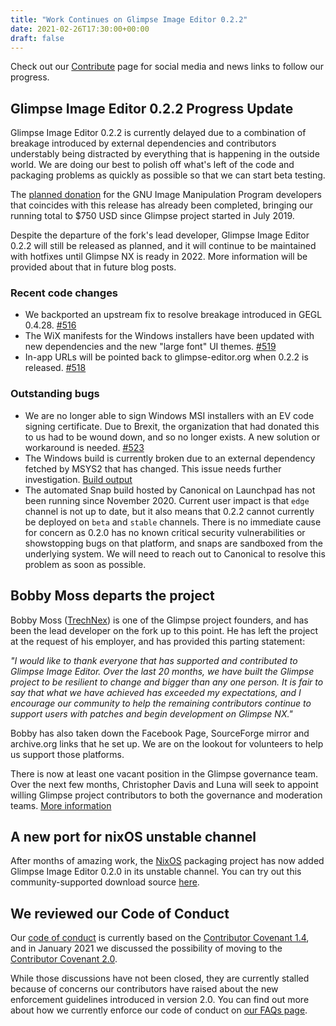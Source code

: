 ```yaml
---
title: "Work Continues on Glimpse Image Editor 0.2.2"
date: 2021-02-26T17:30:00+00:00
draft: false
---
```

Check out our [Contribute](/contribute/) page for social media and news links to follow our progress.

## Glimpse Image Editor 0.2.2 Progress Update
Glimpse Image Editor 0.2.2 is currently delayed due to a combination of breakage introduced by external dependencies and contributors understably being distracted by everything that is happening in the outside world. We are doing our best to polish off what's left of the code and packaging problems as quickly as possible so that we can start beta testing. 

The [planned donation](https://opencollective.com/glimpse/expenses?tag=donation) for the GNU Image Manipulation Program developers that coincides with this release has already been completed, bringing our running total to $750 USD since Glimpse project started in July 2019.

Despite the departure of the fork's lead developer, Glimpse Image Editor 0.2.2 will still be released as planned, and it will continue to be maintained with hotfixes until Glimpse NX is ready in 2022. More information will be provided about that in future blog posts.

### Recent code changes

* We backported an upstream fix to resolve breakage introduced in GEGL 0.4.28. [#516](https://github.com/glimpse-editor/Glimpse/pull/516)
* The WiX manifests for the Windows installers have been updated with new dependencies and the new "large font" UI themes. [#519](https://github.com/glimpse-editor/Glimpse/pull/519)
* In-app URLs will be pointed back to glimpse-editor.org when 0.2.2 is released. [#518](https://github.com/glimpse-editor/Glimpse/pull/518)

### Outstanding bugs

* We are no longer able to sign Windows MSI installers with an EV code signing certificate. Due to Brexit, the organization that had donated this to us had to be wound down, and so no longer exists. A new solution or workaround is needed. [#523](https://github.com/glimpse-editor/Glimpse/issues/523)
* The Windows build is currently broken due to an external dependency fetched by MSYS2 that has changed. This issue needs further investigation. [Build output](https://github.com/glimpse-editor/Glimpse/actions/runs/586439561)
* The automated Snap build hosted by Canonical on Launchpad has not been running since November 2020. Current user impact is that `edge` channel is not up to date, but it also means that 0.2.2 cannot currently be deployed on `beta` and `stable` channels. There is no immediate cause for concern as 0.2.0 has no known critical security vulnerabilities or showstopping bugs on that platform, and snaps are sandboxed from the underlying system. We will need to reach out to Canonical to resolve this problem as soon as possible.

## Bobby Moss departs the project
Bobby Moss ([TrechNex](https://keybase.io/trechnex)) is one of the Glimpse project founders, and has been the lead developer on the fork up to this point. He has left the project at the request of his employer, and has provided this parting statement:

*"I would like to thank everyone that has supported and contributed to Glimpse Image Editor. Over the last 20 months, we have built the Glimpse project to be resilient to change and bigger than any one person. It is fair to say that what we have achieved has exceeded my expectations, and I encourage our community to help the remaining contributors continue to support users with patches and begin development on Glimpse NX."*

Bobby has also taken down the Facebook Page, SourceForge mirror and archive.org links that he set up. We are on the lookout for volunteers to help us support those platforms. 

There is now at least one vacant position in the Glimpse governance team. Over the next few months, Christopher Davis and Luna will seek to appoint willing Glimpse project contributors to both the governance and moderation teams. [More information](/about/#how-does-this-project-govern-itself)

## A new port for nixOS unstable channel
After months of amazing work, the [NixOS](https://nixos.org/) packaging project has now added Glimpse Image Editor 0.2.0 in its unstable channel. You can try out this community-supported download source [here](https://search.nixos.org/packages?channel=unstable&show=glimpse&from=0&size=50&sort=relevance&query=glimpse).

## We reviewed our Code of Conduct
Our [code of conduct](/code-of-conduct/) is currently based on the [Contributor Covenant 1.4](https://www.contributor-covenant.org/version/1/4/code-of-conduct.html), and in January 2021 we discussed the possibility of moving to the [Contributor Covenant 2.0](https://www.contributor-covenant.org/version/2/0/code_of_conduct/).

While those discussions have not been closed, they are currently stalled because of concerns our contributors have raised about the new enforcement guidelines introduced in version 2.0. You can find out more about how we currently enforce our code of conduct on [our FAQs page](/about/#how-does-the-glimpse-project-enforce-its-code-of-conduct).
